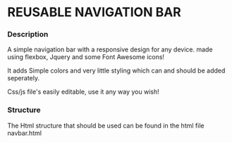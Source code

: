 # REUSABLE NAVIGATION BAR

### Description

A simple navigation bar with a responsive design for any device. made using flexbox, Jquery and some Font Awesome icons!

It adds Simple colors and very little styling which can and should be added seperately.

Css/js file's easily editable, use it any way you wish!

### Structure

The Html structure that should be used can be found in the html file navbar.html